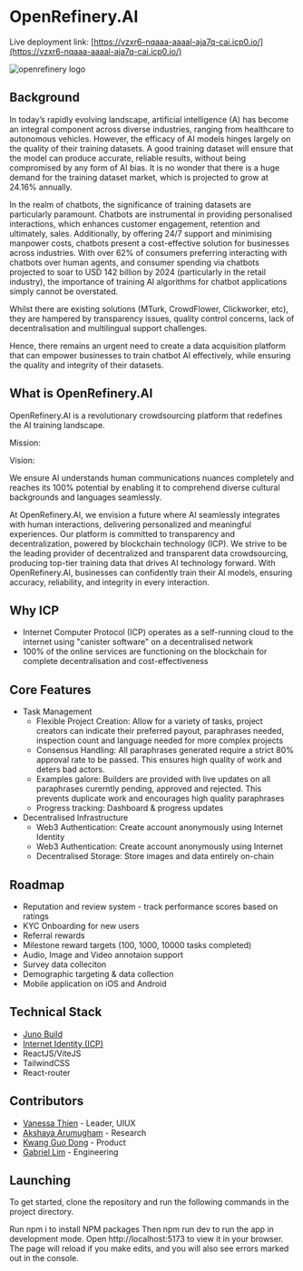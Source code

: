 # OpenRefinery.AI

Live deployment link: [https://vzxr6-nqaaa-aaaal-aja7q-cai.icp0.io/](https://vzxr6-nqaaa-aaaal-aja7q-cai.icp0.io/)

![openrefinery logo](https://vzxr6-nqaaa-aaaal-aja7q-cai.icp0.io/images/photo_2024-05-13_22-28-09.jpg)

## Background

In today’s rapidly evolving landscape, artificial intelligence (A) has become an integral component across diverse industries, ranging from healthcare to autonomous vehicles. However, the efficacy of AI models hinges largely on the quality of their training datasets. A good training dataset will ensure that the model can produce accurate, reliable results, without being compromised by any form of AI bias. It is no wonder that there is a huge demand for the training dataset market, which is projected to grow at 24.16% annually. 

In the realm of chatbots, the significance of training datasets are particularly paramount. Chatbots are instrumental in providing personalised interactions, which enhances customer engagement, retention and ultimately, sales. Additionally, by offering 24/7 support and minimising manpower costs, chatbots present a cost-effective solution for businesses across industries. With over 62% of consumers preferring interacting with chatbots over human agents, and consumer spending via chatbots projected to soar to USD 142 billion by 2024 (particularly in the retail industry), the importance of training AI algorithms for chatbot applications simply cannot be overstated. 

Whilst there are existing solutions (MTurk, CrowdFlower, Clickworker, etc), they are hampered by transparency issues, quality control concerns, lack of decentralisation and multilingual support challenges. 

Hence, there remains an urgent need to create a data acquisition platform that can empower businesses to train chatbot AI effectively, while ensuring the quality and integrity of their datasets. 

## What is OpenRefinery.AI

OpenRefinery.AI is a revolutionary crowdsourcing platform that redefines the AI training landscape. 

Mission:

Vision:

We ensure AI understands human communications nuances completely and reaches its 100% potential by enabling it to comprehend diverse cultural backgrounds and languages seamlessly. 

At OpenRefinery.AI, we envision a future where AI seamlessly integrates with human interactions, delivering personalized and meaningful experiences. Our platform is committed to transparency and decentralization, powered by blockchain technology (ICP). We strive to be the leading provider of decentralized and transparent data crowdsourcing, producing top-tier training data that drives AI technology forward. With OpenRefinery.AI, businesses can confidently train their AI models, ensuring accuracy, reliability, and integrity in every interaction.

## Why ICP
- Internet Computer Protocol (ICP) operates as a self-running cloud to the internet using "canister software" on a decentralised network
- 100% of the online services are functioning on the blockchain for complete decentralisation and cost-effectiveness

## Core Features
- Task Management
  - Flexible Project Creation: Allow for a variety of tasks, project creators can indicate their preferred payout, paraphrases needed, inspection count and language needed for more complex projects
  - Consensus Handling: All paraphrases generated require a strict 80% approval rate to be passed. This ensures high quality of work and deters bad actors.
  - Examples galore: Builders are provided with live updates on all paraphrases curerntly pending, approved and rejected. This prevents duplicate work and encourages high quality paraphrases
  - Progress tracking: Dashboard & progress updates
- Decentralised Infrastructure
  -  Web3 Authentication: Create account anonymously using Internet Identity
  -  Web3 Authentication: Create account anonymously using Internet
  -  Decentralised Storage: Store images and data entirely on-chain

## Roadmap
- Reputation and review system - track performance scores based on ratings
- KYC Onboarding for new users 
- Referral rewards
- Milestone reward targets (100, 1000, 10000 tasks completed)
- Audio, Image and Video annotaion support
- Survey data colleciton
- Demographic targeting & data collection
- Mobile application on iOS and Android

## Technical Stack
- [Juno Build](https://juno.build/)
- [Internet Identity (ICP)](https://internetcomputer.org/docs/current/references/ii-spec/)
- ReactJS/ViteJS
- TailwindCSS
- React-router

## Contributors
- [Vanessa Thien](https://www.linkedin.com/in/vanessathien/) - Leader, UIUX
- [Akshaya Arumugham](https://www.linkedin.com/in/akshaya-arumugham/) - Research
- [Kwang Guo Dong](https://www.linkedin.com/in/guo-dong-kwang/) - Product
- [Gabriel Lim](https://www.linkedin.com/in/limjjgabriel/) - Engineering

## Launching

To get started, clone the repository and run the following commands in the project directory.

Run npm i to install NPM packages
Then npm run dev to run the app in development mode. Open http://localhost:5173 to view it in your browser. The page will reload if you make edits, and you will also see errors marked out in the console.

